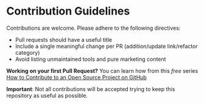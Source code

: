 # Contribution Guidelines
Contributions are welcome. Please adhere to the following directives:
- Pull requests should have a useful title
- Include a single meaningful change per PR (addition/update link/refactor category)
- Avoid listing unmaintained tools and pure marketing content

**Working on your first Pull Request?** You can learn how from this *free* series [How to Contribute to an Open Source Project on GitHub](https://kcd.im/pull-request)

**Important**: Not all contributions will be accepted trying to keep this repository as useful as possible.
